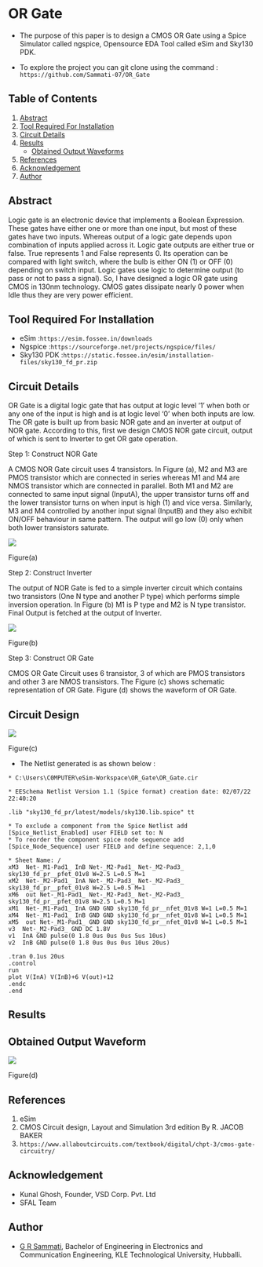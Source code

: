 # OR Gate

* The purpose of this paper is to design a CMOS OR Gate using a Spice Simulator called ngspice, Opensource EDA Tool called eSim and Sky130 PDK.

* To explore the project you can git clone using the command : ```https://github.com/Sammati-07/OR_Gate```

## Table of Contents

1. [Abstract](#Abstract)
2. [Tool Required For Installation](#Tool-Required-For-Installation)
3. [Circuit Details](#Circuit-Details)
4. [Results](#results)
   - [Obtained Output Waveforms](#obtained-output-waveforms) 
6. [References](#references)
7. [Acknowledgement](#Acknowledgement)
8. [Author](#author)


## Abstract 
Logic gate is an electronic device that implements a Boolean Expression. These gates have either one or more than one input, but most of these gates have two inputs. Whereas output of a logic gate depends upon combination of inputs applied across it. Logic gate outputs are either true or false. True represents 1 and False represents 0. Its operation can be compared with light switch, where the bulb is either ON (1) or OFF (0) depending on switch input. Logic gates use logic to determine output (to pass or not to pass a signal). So, I have designed a logic OR gate using CMOS in 130nm technology. CMOS gates dissipate nearly 0 power when Idle thus they are very power efficient. 

## Tool Required For Installation
- eSim :```https://esim.fossee.in/downloads```
- Ngspice :```https://sourceforge.net/projects/ngspice/files/```
- Sky130 PDK :```https://static.fossee.in/esim/installation-files/sky130_fd_pr.zip```

## Circuit Details
OR Gate is a digital logic gate that has output at logic level ‘1’ when both or any one of the input is high and is at logic level ‘0’ when both inputs are low. The OR gate is built up from basic NOR gate and an inverter at output of NOR gate. According to this, first we design CMOS NOR gate circuit, output of which is sent to Inverter to get OR gate operation.

Step 1: Construct NOR Gate

A CMOS NOR Gate circuit uses 4 transistors. In Figure (a), M2 and M3 are PMOS transistor which are connected in series whereas M1 and M4 are NMOS transistor which are connected in parallel. Both M1 and M2 are connected to same input signal (InputA), the upper transistor turns off and the lower transistor turns on when input is high (1) and vice versa. Similarly, M3 and M4 controlled by another input signal (InputB) and they also exhibit ON/OFF behaviour in same pattern. The output will go low (0) only when both lower transistors saturate.

![](https://github.com/Sammati-07/OR_Gate/blob/main/NOR_Schematic.png)

Figure(a)

Step 2: Construct Inverter

The output of NOR Gate is fed to a simple inverter circuit which contains two transistors (One N type and another P type) which performs simple inversion operation. In Figure (b) M1 is P type and M2 is N type transistor. Final Output is fetched at the output of Inverter.

![](https://github.com/Sammati-07/OR_Gate/blob/main/Inverter_schematic.png)

Figure(b)

Step 3: Construct OR Gate

CMOS OR Gate Circuit uses 6 transistor, 3 of which are PMOS transistors and other 3 are NMOS transistors. The Figure (c) shows schematic representation of OR Gate. Figure (d) shows the waveform of OR Gate. 


## Circuit Design

![](https://github.com/Sammati-07/OR_Gate/blob/main/OR_Schematic.png)

Figure(c)

- The Netlist generated is as shown below :
```
* C:\Users\C0MPUTER\eSim-Workspace\OR_Gate\OR_Gate.cir

* EESchema Netlist Version 1.1 (Spice format) creation date: 02/07/22 22:40:20

.lib "sky130_fd_pr/latest/models/sky130.lib.spice" tt

* To exclude a component from the Spice Netlist add [Spice_Netlist_Enabled] user FIELD set to: N
* To reorder the component spice node sequence add [Spice_Node_Sequence] user FIELD and define sequence: 2,1,0

* Sheet Name: /
xM3  Net-_M1-Pad1_ InB Net-_M2-Pad1_ Net-_M2-Pad3_ sky130_fd_pr__pfet_01v8 W=2.5 L=0.5 M=1		
xM2  Net-_M2-Pad1_ InA Net-_M2-Pad3_ Net-_M2-Pad3_ sky130_fd_pr__pfet_01v8 W=2.5 L=0.5 M=1		
xM6  out Net-_M1-Pad1_ Net-_M2-Pad3_ Net-_M2-Pad3_ sky130_fd_pr__pfet_01v8 W=2.5 L=0.5 M=1	
xM1  Net-_M1-Pad1_ InA GND GND sky130_fd_pr__nfet_01v8 W=1 L=0.5 M=1		
xM4  Net-_M1-Pad1_ InB GND GND sky130_fd_pr__nfet_01v8 W=1 L=0.5 M=1			
xM5  out Net-_M1-Pad1_ GND GND sky130_fd_pr__nfet_01v8 W=1 L=0.5 M=1		
v3  Net-_M2-Pad3_ GND DC 1.8V		
v1  InA GND pulse(0 1.8 0us 0us 0us 5us 10us)			
v2  InB GND pulse(0 1.8 0us 0us 0us 10us 20us)				

.tran 0.1us 20us
.control
run
plot V(InA) V(InB)+6 V(out)+12
.endc
.end
```
## Results
## Obtained Output Waveform
![](https://github.com/Sammati-07/OR_Gate/blob/main/OR_Waveform.png)

Figure(d)

## References
1.  eSim
2.  CMOS Circuit design, Layout and Simulation 3rd edition By R. JACOB BAKER
3.	```https://www.allaboutcircuits.com/textbook/digital/chpt-3/cmos-gate-circuitry/```

## Acknowledgement
- Kunal Ghosh, Founder, VSD Corp. Pvt. Ltd
- SFAL Team
## Author

- [G R Sammati](), Bachelor of Engineering in Electronics and Communication Engineering, KLE Technological University, Hubballi.
